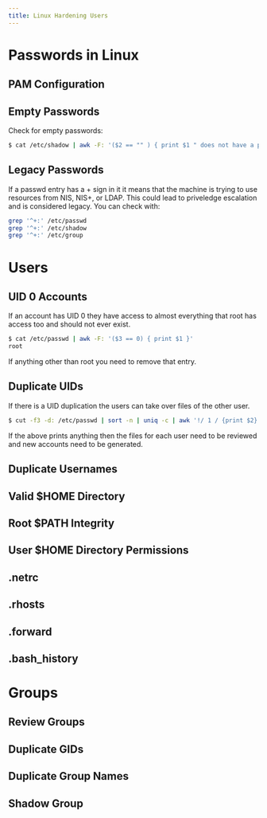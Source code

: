 ```yaml
---
title: Linux Hardening Users
---
```


# Passwords in Linux
## PAM Configuration
## Empty Passwords
Check for empty passwords:

``` bash
$ cat /etc/shadow | awk -F: '($2 == "" ) { print $1 " does not have a password "}'
```
## Legacy Passwords
If a passwd entry has a + sign in it it means that the machine is trying to use resources from NIS, NIS+, or LDAP. This could lead to priveledge escalation and is considered legacy. You can check with:

``` bash
grep '^+:' /etc/passwd
grep '^+:' /etc/shadow
grep '^+:' /etc/group
```

# Users
## UID 0 Accounts
If an account has UID 0 they have access to almost everything that root has access too and should not ever exist.

``` bash
$ cat /etc/passwd | awk -F: '($3 == 0) { print $1 }'
root
```
If anything other than root you need to remove that entry.

## Duplicate UIDs
If there is a UID duplication the users can take over files of the other user.

``` bash
$ cut -f3 -d: /etc/passwd | sort -n | uniq -c | awk '!/ 1 / {print $2}'
```

If the above prints anything then the files for each user need to be reviewed and new accounts need to be generated.

## Duplicate Usernames
## Valid $HOME Directory
## Root $PATH Integrity
## User $HOME Directory Permissions
## .netrc
## .rhosts
## .forward
## .bash_history
# Groups
## Review Groups
## Duplicate GIDs
## Duplicate Group Names
## Shadow Group
